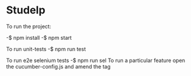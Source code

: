 # Studelp

To run the project:

-$ npm install
-$ npm start

To run unit-tests
-$ npm run test

To run e2e selenium tests
-$ npm run sel
To run a particular feature open the cucumber-config.js and amend the tag
